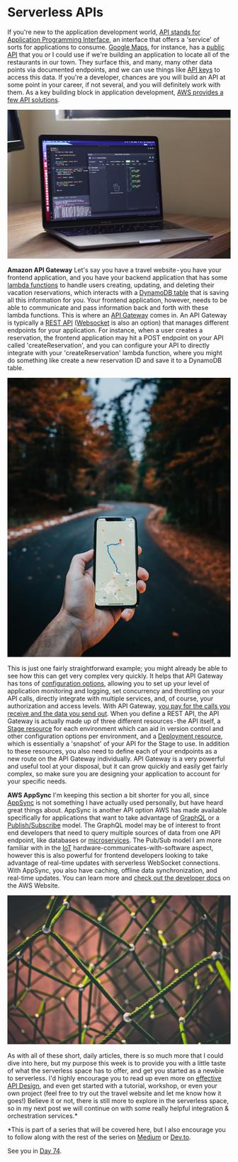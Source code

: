 # Serverless APIs

If you're new to the application development world, [API stands for Application Programming Interface](https://aws.amazon.com/what-is/api/), an interface that offers a 'service' of sorts for applications to consume. [Google Maps](https://www.google.com/maps), for instance, has a [public API](https://developers.google.com/maps) that you or I could use if we're building an application to locate all of the restaurants in our town. They surface this, and many, many other data points via documented endpoints, and we can use things like [API keys](https://cloud.google.com/endpoints/docs/openapi/when-why-api-key) to access this data. If you're a developer, chances are you will build an API at some point in your career, if not several, and you will definitely work with them. As a key building block in application development, [AWS provides a few API solutions](https://aws.amazon.com/serverless/).

![Open laptop with code. Image via Unsplash.](images/day73-1.jpg)

**Amazon API Gateway**
Let's say you have a travel website - you have your frontend application, and you have your backend application that has some [lambda functions](https://docs.aws.amazon.com/lambda/latest/dg/welcome.html) to handle users creating, updating, and deleting their vacation reservations, which interacts with a [DynamoDB table](https://aws.amazon.com/dynamodb/) that is saving all this information for you. Your frontend application, however, needs to be able to communicate and pass information back and forth with these lambda functions. This is where an [API Gateway](https://aws.amazon.com/api-gateway/) comes in. An API Gateway is typically a [REST API](https://aws.amazon.com/what-is/restful-api/) ([Websocket](https://docs.aws.amazon.com/apigateway/latest/developerguide/apigateway-websocket-api-overview.html) is also an option) that manages different endpoints for your application. For instance, when a user creates a reservation, the frontend application may hit a POST endpoint on your API called 'createReservation', and you can configure your API to directly integrate with your 'createReservation' lambda function, where you might do something like create a new reservation ID and save it to a DynamoDB table.

![Google Maps API. Image via Unsplash.](images/day73-2.jpg)

This is just one fairly straightforward example; you might already be able to see how this can get very complex very quickly. It helps that API Gateway has tons of [configuration options](https://docs.aws.amazon.com/apigateway/latest/developerguide/rest-api-develop.html), allowing you to set up your level of application monitoring and logging, set concurrency and throttling on your API calls, directly integrate with multiple services, and, of course, your authorization and access levels. With API Gateway, [you pay for the calls you receive and the data you send out](https://aws.amazon.com/api-gateway/pricing/). When you define a REST API, the API Gateway is actually made up of three different resources - the API itself, a [Stage resource](https://docs.aws.amazon.com/apigateway/latest/developerguide/set-up-stages.html) for each environment which can aid in version control and other configuration options per environment, and a [Deployment resource](https://docs.aws.amazon.com/apigateway/latest/developerguide/how-to-deploy-api-with-console.html), which is essentially a 'snapshot' of your API for the Stage to use. In addition to these resources, you also need to define each of your endpoints as a new route on the API Gateway individually. API Gateway is a very powerful and useful tool at your disposal, but it can grow quickly and easily get fairly complex, so make sure you are designing your application to account for your specific needs.

**AWS AppSync**
I'm keeping this section a bit shorter for you all, since [AppSync](https://aws.amazon.com/appsync/) is not something I have actually used personally, but have heard great things about. AppSync is another API option AWS has made available specifically for applications that want to take advantage of [GraphQL](https://graphql.org/) or a [Publish/Subscribe](https://aws.amazon.com/pub-sub-messaging/) model. The GraphQL model may be of interest to front end developers that need to query multiple sources of data from one API endpoint, like databases or [microservices](https://aws.amazon.com/microservices/). The Pub/Sub model I am more familiar with in the [IoT](https://aws.amazon.com/what-is/iot/) hardware-communicates-with-software aspect, however this is also powerful for frontend developers looking to take advantage of real-time updates with serverless WebSocket connections. With AppSync, you also have caching, offline data synchronization, and real-time updates. You can learn more and [check out the developer docs](https://docs.aws.amazon.com/appsync/latest/APIReference/Welcome.html) on the AWS Website.

![Graph depiction, like GraphQL. Image via Unsplash.](images/day73-3.jpg)

As with all of these short, daily articles, there is so much more that I could dive into here, but my purpose this week is to provide you with a little taste of what the serverless space has to offer, and get you started as a newbie to serverless. I'd highly encourage you to read up even more on [effective API Design](https://thenewstack.io/werner-vogels-6-rules-for-good-api-design/), and even get started with a tutorial, workshop, or even your own project (feel free to try out the travel website and let me know how it goes!) Believe it or not, there is still more to explore in the serverless space, so in my next post we will continue on with some really helpful integration & orchestration services.*

*This is part of a series that will be covered here, but I also encourage you to follow along with the rest of the series on [Medium](https://kristiperreault.medium.com/serverless-apis-4c852f0955ef) or [Dev.to](https://dev.to/aws-heroes/serverless-apis-5bdp).

See you in [Day 74](day74.md).
